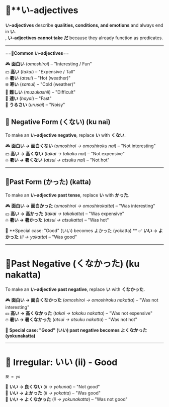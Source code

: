 # 🔹**い-adjectives

**い-adjectives** describe **qualities, conditions, and emotions** and always end in **い**.  
, **い-adjectives cannot take だ** because they already function as predicates.

---

 ==🔹**Common い-adjectives**==

🎮 **面白い** (_omoshiroi_) – "Interesting / Fun"  
💴 **高い** (_takai_) – "Expensive / Tall"  
🔥 **暑い** (_atsui_) – "Hot (weather)"  
❄️ **寒い** (_samui_) – "Cold (weather)"  
📖 **難しい** (_muzukashii_) – "Difficult"  
🚗 **速い** (_hayai_) – "Fast"  
🎤 **うるさい** (_urusai_) – "Noisy"

## **🔹 Negative Form (くない) (ku nai)**

To make an **い-adjective negative**, replace **い** with **くない**.

🎮 **面白い → 面白くない** (_omoshiroi → omoshiroku nai_) – "Not interesting"  
💴 **高い → 高くない** (_takai → takaku nai_) – "Not expensive"  
🔥 **暑い → 暑くない** (_atsui → atsuku nai_) – "Not hot"

---

## 🔹**Past Form (かった) (katta)**

To make an **い-adjective past tense**, replace **い** with **かった**.

🎮 **面白い → 面白かった** (_omoshiroi → omoshirokatta_) – "Was interesting"  
💴 **高い → 高かった** (_takai → takakatta_) – "Was expensive"  
🔥 **暑い → 暑かった** (_atsui → atsukatta_) – "Was hot"

📝 **Special case: "Good" (いい) becomes よかった (yokatta) ** 
✅ **いい → よかった** (_ii → yokatta_) – "Was good"

---


 # 🔹**Past Negative (くなかった) (ku nakatta)**

To make an **い-adjective past negative**, replace **い** with **くなかった**.

🎮 **面白い → 面白くなかった** (_omoshiroi → omoshiroku nakatta_) – "Was not interesting"  
💴 **高い → 高くなかった** (_takai → takaku nakatta_) – "Was not expensive"  
🔥 **暑い → 暑くなかった** (_atsui → atsuku nakatta_) – "Was not hot"

📝 **Special case: "Good" (いい) past negative becomes よくなかった (yokunakatta)**

-------
# 🔹 **Irregular: いい (ii)** - Good

	良 = yo
🌟 **いい → 良くない** (_ii → yokunai_) – "Not good"  
🌟 **いい → よかった** (_ii → yokatta_) – "Was good"  
🌟 **いい → よくなかった** (_ii → yokunakatta_) – "Was not good"
